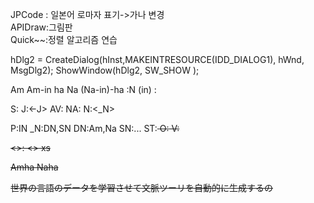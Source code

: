 JPCode : 일본어 로마자 표기->가나 변경<br/>
APIDraw:그림판<br/>
Quick~~:정렬 알고리즘 연습<br/>

hDlg2 = CreateDialog(hInst,MAKEINTRESOURCE(IDD_DIALOG1), hWnd, MsgDlg2);
                    ShowWindow(hDlg2, SW_SHOW );
                    
Am
Am-in ha
Na
(Na-in)-ha
<Verb>
<Noun>:N (in)
<Noun>:<DN>

S:<N><S-X>
J:<-J>
AV:
NA:
N:<_N><P>
P:IN
_N:DN,SN
DN:Am,Na
SN:...
ST:<S> <O> <V>
O:<N><O-X>
V:

<>:
<> xs

Amha 
Naha


世界の言語のデータを学習させて文脈ツーリを自動的に生成するの
